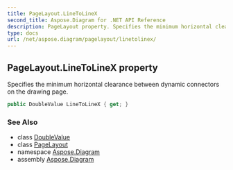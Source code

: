 ```yaml
---
title: PageLayout.LineToLineX
second_title: Aspose.Diagram for .NET API Reference
description: PageLayout property. Specifies the minimum horizontal clearance between dynamic connectors on the drawing page
type: docs
url: /net/aspose.diagram/pagelayout/linetolinex/
---
```

## PageLayout.LineToLineX property

Specifies the minimum horizontal clearance between dynamic connectors on the drawing page.

```csharp
public DoubleValue LineToLineX { get; }
```

### See Also

* class [DoubleValue](../../doublevalue/)
* class [PageLayout](../)
* namespace [Aspose.Diagram](../../pagelayout/)
* assembly [Aspose.Diagram](../../../)


